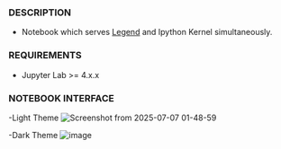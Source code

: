### DESCRIPTION

- Notebook which serves [Legend](https://github.com/ShanmukhEstrella/Legend-Jupyter) and Ipython Kernel simultaneously.

### REQUIREMENTS
- Jupyter Lab >= 4.x.x

### NOTEBOOK INTERFACE
-Light Theme
![Screenshot from 2025-07-07 01-48-59](https://github.com/user-attachments/assets/19149acd-6602-48ea-a70f-e02ff4c2e4bf)

-Dark Theme
![image](https://github.com/user-attachments/assets/9b1d4e95-d208-4e6f-917b-cbbae1ae2efa)


